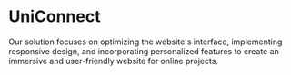 # UniConnect
Our solution focuses on optimizing the website's interface, implementing responsive  design, and incorporating personalized features to create an immersive and user-friendly  website for online projects. 
